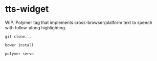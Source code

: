 # tts-widget
WIP.  Polymer tag that implements cross-browser/platform text to speech  with follow-along highlighting.

`git clone...`

`bower install`

`polymer serve`